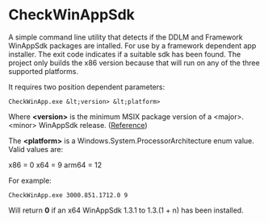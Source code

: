 # CheckWinAppSdk

A simple command line utility that detects if the DDLM and Framework WinAppSdk packages are intalled. 
For use by a framework dependent app installer. The exit code indicates if a suitable sdk has been found.
The project only builds the x86 version because that will run on any of the three supported platforms.

It requires two position dependent parameters:

````
CheckWinApp.exe &lt;version> &lt;platform>
````

Where **&lt;version>** is the minimum MSIX package version of a &lt;major>.&lt;minor> WinAppSdk release. ([Reference](https://github.com/DHancock/WinAppSdkCleaner/blob/main/WinAppSdkCleaner/versions.json))

The **&lt;platform>** is a Windows.System.ProcessorArchitecture enum value. Valid values are:

x86 = 0
x64 = 9
arm64 = 12

For example:

````
CheckWinApp.exe 3000.851.1712.0 9
````

Will return **0** if an x64 WinAppSdk 1.3.1 to 1.3.(1 + n) has been installed. 
